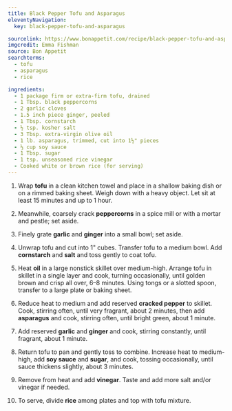 ```yaml
---
title: Black Pepper Tofu and Asparagus
eleventyNavigation:
  key: black-pepper-tofu-and-asparagus

sourcelink: https://www.bonappetit.com/recipe/black-pepper-tofu-and-asparagus
imgcredit: Emma Fishman
source: Bon Appetit
searchterms:
  - tofu
  - asparagus
  - rice

ingredients:
  - 1 package firm or extra-firm tofu, drained
  - 1 Tbsp. black peppercorns
  - 2 garlic cloves
  - 1.5 inch piece ginger, peeled
  - 1 Tbsp. cornstarch
  - ½ tsp. kosher salt
  - 3 Tbsp. extra-virgin olive oil
  - 1 lb. asparagus, trimmed, cut into 1½" pieces
  - ⅓ cup soy sauce
  - 1 Tbsp. sugar
  - 1 tsp. unseasoned rice vinegar
  - Cooked white or brown rice (for serving)
---
```


1. Wrap **tofu** in a clean kitchen towel and place in a shallow baking dish or on a rimmed baking sheet. Weigh down with a heavy object. Let sit at least 15 minutes and up to 1 hour.

2. Meanwhile, coarsely crack **peppercorns** in a spice mill or with a mortar and pestle; set aside.

3. Finely grate **garlic** and **ginger** into a small bowl; set aside.

4. Unwrap tofu and cut into 1" cubes. Transfer tofu to a medium bowl. Add **cornstarch** and **salt** and toss gently to coat tofu.

5. Heat **oil** in a large nonstick skillet over medium-high. Arrange tofu in skillet in a single layer and cook, turning occasionally, until golden brown and crisp all over, 6–8 minutes. Using tongs or a slotted spoon, transfer to a large plate or baking sheet.

6. Reduce heat to medium and add reserved **cracked pepper** to skillet. Cook, stirring often, until very fragrant, about 2 minutes, then add **asparagus** and cook, stirring often, until bright green, about 1 minute.

7. Add reserved **garlic** and **ginger** and cook, stirring constantly, until fragrant, about 1 minute.

8. Return tofu to pan and gently toss to combine. Increase heat to medium-high, add **soy sauce** and **sugar**, and cook, tossing occasionally, until sauce thickens slightly, about 3 minutes.

9. Remove from heat and add **vinegar**. Taste and add more salt and/or vinegar if needed.

10. To serve, divide **rice** among plates and top with tofu mixture.
